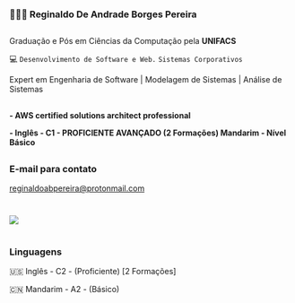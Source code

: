 ### 👨🏽‍💻 Reginaldo De Andrade Borges Pereira

##

Graduação e Pós em Ciências da Computação pela **UNIFACS**

💻 `Desenvolvimento de Software e Web.` `Sistemas Corporativos`

Expert em Engenharia de Software | Modelagem de Sistemas | Análise de Sistemas

##

**- AWS certified solutions architect professional**

**- Inglês - C1 - PROFICIENTE AVANÇADO (2 Formações)
Mandarim - Nível Básico**

##

### E-mail para contato

reginaldoabpereira@protonmail.com

#

<img src="https://skillicons.dev/icons?i=aws,gcp,azure,mongodb,git,angular,nodejs,js,cpp,java">

#

### Linguagens
🇺🇸 Inglês - C2 - (Proficiente) [2 Formações]

🇨🇳 Mandarim - A2 - (Básico)
